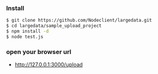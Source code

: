 ### Install

```sh
$ git clone https://github.com/Nodeclient/largedata.git
$ cd largedata/sample_upload_project
$ npm install -d
$ node test.js
```
### open your browser url
*  http://127.0.0.1:3000/upload
